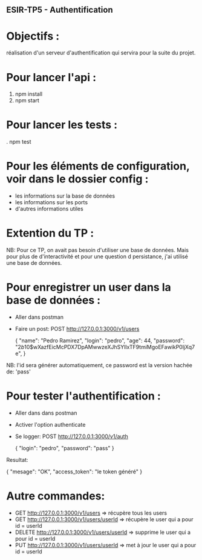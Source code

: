 ## ESIR-TP5 - Authentification


# Objectifs :

 réalisation d'un serveur d'authentification qui servira pour la suite du projet.


# Pour lancer l'api :

1. npm install 
2. npm start


# Pour lancer les tests :

 .  npm test
 
 
# Pour les éléments de configuration, voir dans le dossier config : 
 
 - les informations sur la base de données
 - les informations sur les ports
 - d'autres informations utiles
 


# Extention du TP :

 NB: Pour ce TP, on avait pas besoin d'utiliser une base de données. 
     Mais pour plus de d'interactivité et pour une question d persistance,
     j'ai utilisé une base de données.
     
# Pour enregistrer un user dans la base de données :  

 - Aller dans postman
 
 - Faire un post: POST http://127.0.0.1:3000/v1/users

    {
        "name": "Pedro Ramirez",
        "login": "pedro",
        "age": 44,
        "password": "$2b$10$wXazfEicMcPDX7DpAMwwzeXJhSYlIxTF9tmiMgoEFawikP0ljXq7e",
    }
    
    
  NB: l'id sera générer automatiquement, ce password est la version hachée de: 'pass' 
  
# Pour tester l'authentification :  

 - Aller dans dans postman
 
 - Activer l'option authenticate
 
 - Se logger: POST http://127.0.0.1:3000/v1/auth

 
    {
        "login": "pedro",
        "password": "pass"
    }
 
 
 Resultat:
 
 {
    "mesage": "OK",
    "access_token": "le token généré"
}

# Autre commandes:  

 - GET http://127.0.0.1:3000/v1/users  => récupère tous les users
 - GET http://127.0.0.1:3000/v1/users/userId  => récupère le user qui a pour id = userId
 - DELETE http://127.0.0.1:3000/v1/users/userId  => supprime le user qui a pour id = userId
 - PUT http://127.0.0.1:3000/v1/users/userId  => met à jour le user qui a pour id = userId

 
 
     